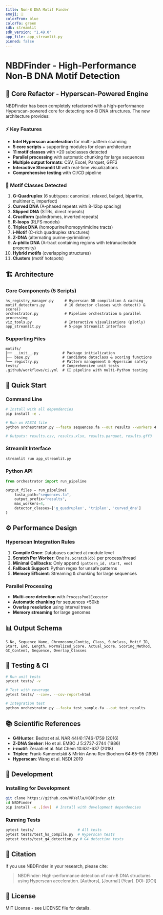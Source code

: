 ```yaml
---
title: Non-B DNA Motif Finder
emoji: 🧬
colorFrom: blue
colorTo: green
sdk: streamlit
sdk_version: "1.49.0"
app_file: app_streamlit.py
pinned: false
---
```


# NBDFinder - High-Performance Non-B DNA Motif Detection

## 🚀 Core Refactor - Hyperscan-Powered Engine

NBDFinder has been completely refactored with a high-performance Hyperscan-powered core for detecting non-B DNA structures. The new architecture provides:

### ⚡ Key Features
- **Intel Hyperscan acceleration** for multi-pattern scanning
- **5 core scripts** + supporting modules for clean architecture
- **11 motif classes** with >20 subclasses detected
- **Parallel processing** with automatic chunking for large sequences
- **Multiple output formats**: CSV, Excel, Parquet, GFF3
- **Interactive Streamlit UI** with real-time visualizations
- **Comprehensive testing** with CI/CD pipeline

### 🧬 Motif Classes Detected
1. **G-Quadruplex** (6 subtypes: canonical, relaxed, bulged, bipartite, multimeric, imperfect)
2. **Curved DNA** (A-phased repeats with 8-12bp spacing)
3. **Slipped DNA** (STRs, direct repeats)
4. **Cruciform** (palindromes, inverted repeats)
5. **R-loops** (RLFS models)
6. **Triplex DNA** (homopurine/homopyrimidine tracts)
7. **i-Motif** (C-rich quadruplex structures)
8. **Z-DNA** (alternating purine-pyrimidine)
9. **A-philic DNA** (A-tract containing regions with tetranucleotide propensity)
10. **Hybrid motifs** (overlapping structures)
11. **Clusters** (motif hotspots)

## 🏗️ Architecture

### Core Components (5 Scripts)
```
hs_registry_manager.py     # Hyperscan DB compilation & caching
motif_detectors.py         # 10 detector classes with detect() & score()
orchestrator.py            # Pipeline orchestration & parallel processing
viz_tools.py               # Interactive visualizations (plotly)
app_streamlit.py           # 5-page Streamlit interface
```

### Supporting Files
```
motifs/
├── __init__.py           # Package initialization
├── base.py               # Candidate dataclass & scoring functions
└── registry.py           # Pattern management & Hyperscan safety
tests/                    # Comprehensive unit tests
.github/workflows/ci.yml  # CI pipeline with multi-Python testing
```

## 🚀 Quick Start

### Command Line
```bash
# Install with all dependencies
pip install -e .

# Run on FASTA file
python orchestrator.py --fasta sequences.fa --out results --workers 4

# Outputs: results.csv, results.xlsx, results.parquet, results.gff3
```

### Streamlit Interface
```bash
streamlit run app_streamlit.py
```

### Python API
```python
from orchestrator import run_pipeline

output_files = run_pipeline(
    fasta_path="sequences.fa",
    output_prefix="results",
    max_workers=4,
    detector_classes=['g_quadruplex', 'triplex', 'curved_dna']
)
```

## ⚙️ Performance Design

### Hyperscan Integration Rules
1. **Compile Once**: Databases cached at module level
2. **Scratch Per Worker**: One `hs.Scratch(db)` per process/thread
3. **Minimal Callbacks**: Only append `(pattern_id, start, end)`
4. **Fallback Support**: Python regex for unsafe patterns
5. **Memory Efficient**: Streaming & chunking for large sequences

### Parallel Processing
- **Multi-core detection** with `ProcessPoolExecutor`
- **Automatic chunking** for sequences >50kb
- **Overlap resolution** using interval trees
- **Memory streaming** for large genomes

## 📊 Output Schema
```
S.No, Sequence_Name, Chromosome/Contig, Class, Subclass, Motif_ID, 
Start, End, Length, Normalized_Score, Actual_Score, Scoring_Method, 
GC_Content, Sequence, Overlap_Classes
```

## 🧪 Testing & CI

```bash
# Run unit tests
pytest tests/ -v

# Test with coverage
pytest tests/ --cov=. --cov-report=html

# Integration test
python orchestrator.py --fasta test_sample.fa --out test_results
```

## 📚 Scientific References

- **G4Hunter**: Bedrat et al. NAR 44(4):1746-1759 (2016)
- **Z-DNA Seeker**: Ho et al. EMBO J 5:2737-2744 (1986)
- **i-motif**: Zeraati et al. Nat Chem 10:631-637 (2018)
- **Triplex**: Frank-Kamenetskii & Mirkin Annu Rev Biochem 64:65-95 (1995)
- **Hyperscan**: Wang et al. NSDI 2019

## 🔧 Development

### Installing for Development
```bash
git clone https://github.com/VRYella/NBDFinder.git
cd NBDFinder
pip install -e .[dev]  # Install with development dependencies
```

### Running Tests
```bash
pytest tests/                    # All tests
pytest tests/test_hs_compile.py  # Hyperscan tests
pytest tests/test_g4_detection.py # G4 detection tests
```

## 📝 Citation

If you use NBDFinder in your research, please cite:

> NBDFinder: High-performance detection of non-B DNA structures using Hyperscan acceleration. 
> [Authors], [Journal] (Year). DOI: [DOI]

## 📄 License

MIT License - see LICENSE file for details.
